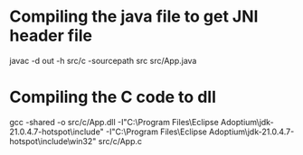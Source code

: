 # Compiling the java file to get JNI header file
javac -d out -h src/c -sourcepath src src/App.java

# Compiling the C code to dll
gcc -shared -o src/c/App.dll -I"C:\Program Files\Eclipse Adoptium\jdk-21.0.4.7-hotspot\include" -I"C:\Program Files\Eclipse Adoptium\jdk-21.0.4.7-hotspot\include\win32" src/c/App.c